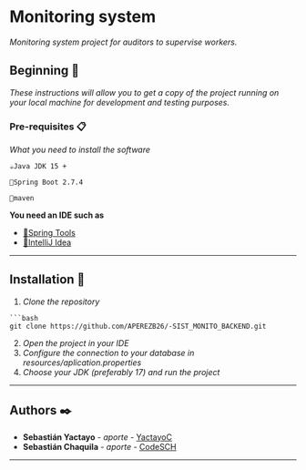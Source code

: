# Monitoring system

_Monitoring system project for auditors to supervise workers._

## Beginning 🚀

_These instructions will allow you to get a copy of the project running on your local machine for development and testing purposes._

### Pre-requisites 📋

_What you need to install the software_

```
☕Java JDK 15 +   
```
```
🍃Spring Boot 2.7.4 
```
```
🔰maven 
```
**You need an IDE such as**
- [💙Spring Tools](https://spring.io/tools)
- [💙IntelliJ Idea](https://www.jetbrains.com/es-es/idea/download/)
---
## Installation 🔧
1. *Clone the repository*
```
```bash
git clone https://github.com/APEREZB26/-SIST_MONITO_BACKEND.git
```
2. *Open the project in your IDE*
3. *Configure the connection to your database in resources/aplication.properties*
4. *Choose your JDK (preferably 17) and run the project*
---
## Authors ✒️


* **Sebastián Yactayo** - *aporte* - [YactayoC](https://github.com/YactayoC)
* **Sebastián Chaquila** - *aporte* - [CodeSCH](https://github.com/CodeSCH)



---
